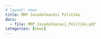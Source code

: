 ```yaml
---
# layout: news
title: MRP Javadalmazási Politika
docs:
  - file: MRP_Javadalmazasi_Politika.pdf
categories: [news]
---
```

